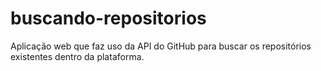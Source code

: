# buscando-repositorios
 Aplicação web que faz uso da API do GitHub para buscar os repositórios existentes dentro da plataforma.
